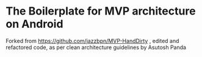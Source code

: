 # The Boilerplate for MVP architecture on Android

Forked from https://github.com/jazzbpn/MVP-HandDirty , edited and refactored code, as per clean architecture guidelines by Asutosh Panda
